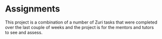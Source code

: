 # Assignments

This project is a combination of a number of Zuri tasks that were completed over the last couple of weeks and the project is for the mentors and tutors to see and assess. 
